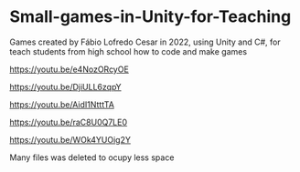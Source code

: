 # Small-games-in-Unity-for-Teaching

Games created by Fábio Lofredo Cesar in 2022, using Unity and C#, for teach students from high school how to code and make games

https://youtu.be/e4NozORcyOE

https://youtu.be/DjiULL6zqpY

https://youtu.be/AidI1NtttTA

https://youtu.be/raC8U0Q7LE0

https://youtu.be/WOk4YUOig2Y

Many files was deleted to ocupy less space
